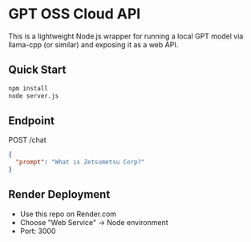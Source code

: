 # GPT OSS Cloud API

This is a lightweight Node.js wrapper for running a local GPT model via llama-cpp (or similar) and exposing it as a web API.

## Quick Start

```bash
npm install
node server.js
```

## Endpoint

POST /chat

```json
{
  "prompt": "What is Zetsumetsu Corp?"
}
```

## Render Deployment

- Use this repo on Render.com
- Choose "Web Service" → Node environment
- Port: 3000
